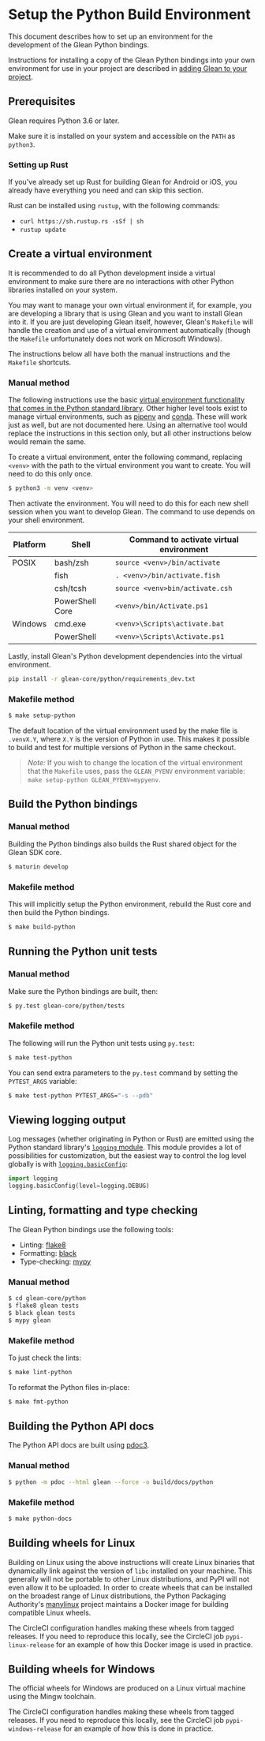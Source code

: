 # Setup the Python Build Environment

This document describes how to set up an environment for the development of the Glean Python bindings.

Instructions for installing a copy of the Glean Python bindings into your own environment for use in your project are described in [adding Glean to your project](../../book/user/adding-glean-to-your-project/index.html).

## Prerequisites

Glean requires Python 3.6 or later.

Make sure it is installed on your system and accessible on the `PATH` as `python3`.

### Setting up Rust

If you've already set up Rust for building Glean for Android or iOS, you already have everything you need and can skip this section.

Rust can be installed using `rustup`, with the following commands:

- `curl https://sh.rustup.rs -sSf | sh`
- `rustup update`

## Create a virtual environment

It is recommended to do all Python development inside a virtual environment to make sure there are no interactions with other Python libraries installed on your system.

You may want to manage your own virtual environment if, for example, you are developing a library that is using Glean and you want to install Glean into it.  If you are just developing Glean itself, however, Glean's `Makefile` will handle the creation and use of a virtual environment automatically (though the `Makefile` unfortunately does not work on Microsoft Windows).

The instructions below all have both the manual instructions and the `Makefile` shortcuts.

### Manual method

The following instructions use the basic [virtual environment functionality that comes in the Python standard library](https://docs.python.org/3/library/venv.html).
Other higher level tools exist to manage virtual environments, such as [pipenv](https://pipenv.kennethreitz.org/en/latest/) and [conda](https://docs.conda.io/en/latest/).
These will work just as well, but are not documented here.
Using an alternative tool would replace the instructions in this section only, but all other instructions below would remain the same.

To create a virtual environment, enter the following command, replacing `<venv>` with the path to the virtual environment you want to create.  You will need to do this only once.

```bash
$ python3 -m venv <venv>
```

Then activate the environment. You will need to do this for each new shell session when you want to develop Glean.
The command to use depends on your shell environment.

| Platform | Shell           | Command to activate virtual environment |
|----------|-----------------|-----------------------------------------|
| POSIX    | bash/zsh        | `source <venv>/bin/activate`            |
|          | fish            | `. <venv>/bin/activate.fish`            |
|          | csh/tcsh        | `source <venv>bin/activate.csh`         |
|          | PowerShell Core | `<venv>/bin/Activate.ps1`               |
| Windows  | cmd.exe         | `<venv>\Scripts\activate.bat`            |
|          | PowerShell      | `<venv>\Scripts\Activate.ps1`            |

Lastly, install Glean's Python development dependencies into the virtual environment.

```bash
pip install -r glean-core/python/requirements_dev.txt
```

### Makefile method

```bash
$ make setup-python
```

The default location of the virtual environment used by the make file is `.venvX.Y`, where `X.Y` is the version of Python in use. This makes it possible to build and test for multiple versions of Python in the same checkout.

> *Note:* If you wish to change the location of the virtual environment that the `Makefile` uses, pass the `GLEAN_PYENV` environment variable: `make setup-python GLEAN_PYENV=mypyenv`.

## Build the Python bindings

### Manual method

Building the Python bindings also builds the Rust shared object for the Glean SDK core.

```bash
$ maturin develop
```

### Makefile method

This will implicitly setup the Python environment, rebuild the Rust core and then build the Python bindings.

```bash
$ make build-python
```

## Running the Python unit tests

### Manual method

Make sure the Python bindings are built, then:

```bash
$ py.test glean-core/python/tests
```

### Makefile method

The following will run the Python unit tests using `py.test`:

```bash
$ make test-python
```

You can send extra parameters to the `py.test` command by setting the `PYTEST_ARGS` variable:

```bash
$ make test-python PYTEST_ARGS="-s --pdb"
```

## Viewing logging output

Log messages (whether originating in Python or Rust) are emitted using the Python standard library's [`logging` module](https://docs.python.org/3/library/logging.html).
This module provides a lot of possibilities for customization, but the easiest way to control the log level globally is with [`logging.basicConfig`](https://docs.python.org/3/library/logging.html#logging.basicConfig):

```python
import logging
logging.basicConfig(level=logging.DEBUG)
```

## Linting, formatting and type checking

The Glean Python bindings use the following tools:

- Linting: [flake8](http://flake8.pycqa.org/en/latest/)
- Formatting: [black](https://black.readthedocs.io/en/stable/)
- Type-checking: [mypy](http://mypy-lang.org/)

### Manual method

```bash
$ cd glean-core/python
$ flake8 glean tests
$ black glean tests
$ mypy glean
```

### Makefile method

To just check the lints:

```bash
$ make lint-python
```

To reformat the Python files in-place:

```bash
$ make fmt-python
```

## Building the Python API docs

The Python API docs are built using [pdoc3](https://pdoc3.github.io/pdoc/).

### Manual method

```bash
$ python -m pdoc --html glean --force -o build/docs/python
```

### Makefile method

```bash
$ make python-docs
```

## Building wheels for Linux

Building on Linux using the above instructions will create Linux binaries that dynamically link against the version of `libc` installed on your machine.
This generally will not be portable to other Linux distributions, and PyPI will not even allow it to be uploaded.
In order to create wheels that can be installed on the broadest range of Linux distributions, the Python Packaging Authority's [manylinux](https://github.com/pypa/manylinux) project maintains a Docker image for building compatible Linux wheels.

The CircleCI configuration handles making these wheels from tagged releases.
If you need to reproduce this locally, see the CircleCI job `pypi-linux-release` for an example of how this Docker image is used in practice.

## Building wheels for Windows

The official wheels for Windows are produced on a Linux virtual machine using the Mingw toolchain.

The CircleCI configuration handles making these wheels from tagged releases.
If you need to reproduce this locally, see the CircleCI job `pypi-windows-release` for an example of how this is done in practice.
